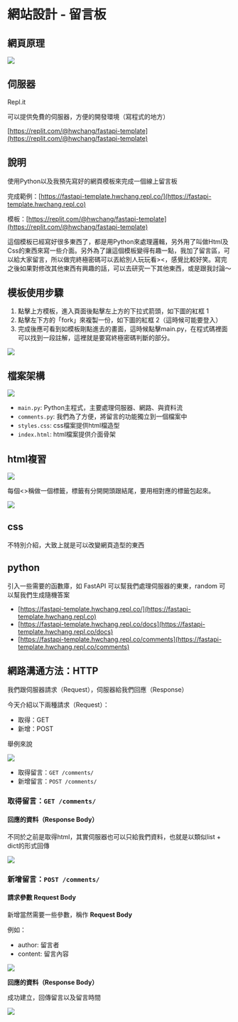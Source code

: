 # 網站設計 - 留言板

## 網頁原理

![](<.gitbook/assets/image (120).png>)

## 伺服器

Repl.it

可以提供免費的伺服器，方便的開發環境（寫程式的地方）

[https://replit.com/@hwchang/fastapi-template](https://replit.com/@hwchang/fastapi-template)

## 說明

使用Python以及我預先寫好的網頁模板來完成一個線上留言板

完成範例：[https://fastapi-template.hwchang.repl.co/](https://fastapi-template.hwchang.repl.co)

模板：[https://replit.com/@hwchang/fastapi-template](https://replit.com/@hwchang/fastapi-template)

這個模板已經寫好很多東西了，都是用Python來處理邏輯，另外用了叫做Html及Css的東西來寫一些介面。另外為了讓這個模板變得有趣一點，我加了留言區，可以給大家留言，所以做完終極密碼可以丟給別人玩玩看><，感覺比較好笑。寫完之後如果對修改其他東西有興趣的話，可以去研究一下其他東西，或是跟我討論～

## 模板使用步驟

1. 點擊上方模板，進入頁面後點擊左上方的下拉式箭頭，如下圖的紅框 1
2. 點擊左下方的「fork」來複製一份，如下圖的紅框 2（這時候可能要登入）
3. 完成後應可看到如模板剛點進去的畫面，這時候點擊main.py，在程式碼裡面可以找到一段註解，這裡就是要寫終極密碼判斷的部分。

![](<.gitbook/assets/image (122).png>)

## 檔案架構

![](<.gitbook/assets/image (124).png>)

* `main.py`: Python主程式，主要處理伺服器、網路、與資料流
* `comments.py`: 我們為了方便，將留言的功能獨立到一個檔案中
* `styles.css`: css檔案提供html檔造型
* `index.html`: html檔案提供介面骨架

## html複習

![](<.gitbook/assets/image (123).png>)

每個<>稱做一個標籤，標籤有分開開頭跟結尾，要用相對應的標籤包起來。



![](<.gitbook/assets/image (128).png>)



## css

不特別介紹，大致上就是可以改變網頁造型的東西

## python

引入一些需要的函數庫，如 FastAPI 可以幫我們處理伺服器的東東，random 可以幫我們生成隨機答案





* [https://fastapi-template.hwchang.repl.co/](https://fastapi-template.hwchang.repl.co)
* [https://fastapi-template.hwchang.repl.co/docs](https://fastapi-template.hwchang.repl.co/docs)
* [https://fastapi-template.hwchang.repl.co/comments](https://fastapi-template.hwchang.repl.co/comments)

## 網路溝通方法：HTTP

我們跟伺服器請求（Request），伺服器給我們回應（Response）

今天介紹以下兩種請求（Request）：

* 取得：GET
* 新增：POST

舉例來說

![](<.gitbook/assets/image (127).png>)

* 取得留言：`GET /comments/`
* 新增留言：`POST /comments/`

### 取得留言：`GET /comments/`

#### **回應的資料（Response Body）**

不同於之前是取得html，其實伺服器也可以只給我們資料，也就是以類似list + dict的形式回傳

![](<.gitbook/assets/image (121).png>)

### 新增留言：`POST /comments/`

#### **請求參數 Request Body**

新增當然需要一些參數，稱作 **Request Body**

例如：

* author: 留言者
* content: 留言內容

![](<.gitbook/assets/image (126) (1).png>)

**回應的資料（Response Body）**

成功建立，回傳留言以及留言時間

![](<.gitbook/assets/image (120) (1).png>)

